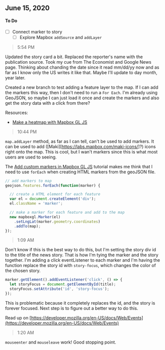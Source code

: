 ## June 15, 2020

#### To Do
- [ ] Connect marker to story
    - [ ] Explore Mapbox `addSource` and `addLayer`

> 5:54 PM

Updated the story card a bit. Replaced the reporter's name with the publication source. Took my cue from The Economist and Google News page. Thinking about chanding the date since it read mm/dd/yy now and as far as I know only the US writes it like that. Maybe I'll update to day month, year later.

Created a new branch to test adding a feature layer to the map. If I can add the markers this way, then I don't need to run a `For Each`. I'm already using GeoJSON, so maybe I can just load it once and create the markers and also get the story data with a click from there?

Resources:

- [Make a heatmap with Mapbox GL JS](https://docs.mapbox.com/help/tutorials/make-a-heatmap-with-mapbox-gl-js/)

> 10:44 PM

`map.addLayer` method, as far as I can tell, can't be used to add markers. It can be used to add ([Maki][https://labs.mapbox.com/maki-icons/]?) icons right onto the map. This is cool, but I wan't markers since this is what most users are used to seeing.

The [Add custom markers in Mapbox GL JS](https://docs.mapbox.com/help/tutorials/custom-markers-gl-js/) tutorial makes me think that I need to use `forEach` when creating HTML markers from the geoJSON file.

```javascript
// add markers to map
geojson.features.forEach(function(marker) {

  // create a HTML element for each feature
  var el = document.createElement('div');
  el.className = 'marker';

  // make a marker for each feature and add to the map
  new mapboxgl.Marker(el)
    .setLngLat(marker.geometry.coordinates)
    .addTo(map);
});
```

> 1:09 AM

Don't know if this is the best way to do this, but I'm setting the story div id to the title of the news story. That is how I'm tying the marker and the story together. I'm adding a click eventListener to each marker and I'm having the function replace the story id with `story-focus`, which changes the color of the chosen story.

```javascript
marker.getElement().addEventListener('click', () => {
  let storyFocus = document.getElementById(title);
  storyFocus.setAttribute('id', 'story-focus');
});
```

This is problematic because it completely replaces the id, and the story is forever focused. Next step is to figure out a better way to do this.

Read up on [https://developer.mozilla.org/en-US/docs/Web/Events](https://developer.mozilla.org/en-US/docs/Web/Events)

> 1:20 AM

`mouseenter` and `mouseleave` work! Good stopping point.